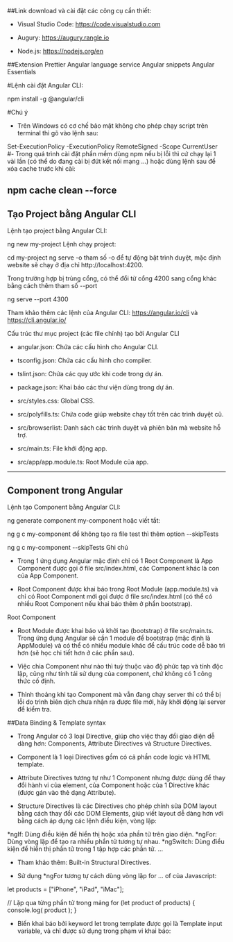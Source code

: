 ##Link download và cài đặt các công cụ cần thiết:

- Visual Studio Code: https://code.visualstudio.com

- Augury: https://augury.rangle.io

- Node.js: https://nodejs.org/en

##Extension
Prettier
Angular language service 
Angular snippets
Angular Essentials

 

#Lệnh cài đặt Angular CLI:

npm install -g @angular/cli
 

#Chú ý
- Trên Windows có cơ chế bảo mật không cho phép chạy script trên terminal thì gõ vào lệnh sau: 

Set-ExecutionPolicy -ExecutionPolicy RemoteSigned -Scope CurrentUser
#- Trong quá trình cài đặt phần mềm dùng npm nếu bị lỗi thì cứ chạy lại 1 vài lần (có thể do đang cài bị đứt kết nối mạng ...) hoặc dùng lệnh sau để xóa cache trước khi cài: 

npm cache clean --force
---------------------------------------------
## Tạo Project bằng Angular CLI

Lệnh tạo project bằng Angular CLI:

ng new my-project
Lệnh chạy project:

cd my-project
ng serve -o
tham số -o để tự động bật trình duyệt, mặc định website sẽ chạy ở địa chỉ http://localhost:4200.

Trong trường hợp bị trùng cổng, có thể đổi từ cổng 4200 sang cổng khác bằng cách thêm tham số --port

ng serve --port 4300
 

Tham khảo thêm các lệnh của Angular CLI: https://angular.io/cli và https://cli.angular.io/

 

Cấu trúc thư mục project (các file chính) tạo bởi Angular CLI

- angular.json: Chứa các cấu hình cho Angular CLI.

- tsconfig.json: Chứa các cấu hình cho compiler.

- tslint.json: Chứa các quy ước khi code trong dự án.

- package.json: Khai báo các thư viện dùng trong dự án.

- src/styles.css: Global CSS.

- src/polyfills.ts: Chứa code giúp website chạy tốt trên các trình duyệt cũ.

- src/browserlist: Danh sách các trình duyệt và phiên bản mà website hỗ trợ.

- src/main.ts: File khởi động app.

- src/app/app.module.ts: Root Module của app.

 -------------------------------------
 ## Component trong Angular
 Lệnh tạo Component bằng Angular CLI:

ng generate component my-component
hoặc viết tắt:

ng g c my-component
để không tạo ra file test thì thêm option --skipTests

ng g c my-component --skipTests
Ghi chú
- Trong 1 ứng dụng Angular mặc định chỉ có 1 Root Component là App Component được gọi ở file src/index.html, các Component khác là con của App Component.

- Root Component được khai báo trong Root Module (app.module.ts) và chỉ có Root Component mới gọi được ở file src/index.html (có thể có nhiều Root Component nếu khai báo thêm ở phần bootstrap).

 Root Component

- Root Module được khai báo và khởi tạo (bootstrap) ở file src/main.ts. Trong ứng dụng Angular sẽ cần 1 module để bootstrap (mặc định là AppModule) và có thể có nhiều module khác để cấu trúc code dễ bảo trì hơn (sẽ học chi tiết hơn ở các phần sau).



- Việc chia Component như nào thì tuỳ thuộc vào độ phức tạp và tính độc lập, cũng như tính tái sử dụng của component, chứ không có 1 công thức cố định.

- Thỉnh thoảng khi tạo Component mà vẫn đang chạy server thì có thể bị lỗi do trình biên dịch chưa nhận ra được file mới, hãy khởi động lại server để kiểm tra.

##Data Binding & Template syntax
- Trong Angular có 3 loại Directive, giúp cho việc thay đổi giao diện dễ dàng hơn: Components, Attribute Directives và Structure Directives.

- Component là 1 loại Directives gồm có cả phần code logic và HTML template.

- Attribute Directives tương tự như 1 Component nhưng được dùng để thay đổi hành vi của element, của Component hoặc của 1 Directive khác (được gán vào thẻ dạng Attribute).

- Structure Directives là các Directives cho phép chỉnh sửa DOM layout bằng cách thay đổi các DOM Elements, giúp viết layout dễ dàng hơn với bằng cách áp dụng các lệnh điều kiện, vòng lặp:

*ngIf: Dùng điều kiện để hiển thị hoặc xóa phần tử trên giao diện.
*ngFor: Dùng vòng lặp để tạo ra nhiều phần tử tương tự nhau.
*ngSwitch: Dùng điều kiện để hiển thị phần tử trong 1 tập hợp các phần tử. …
- Tham khảo thêm: Built-in Structural Directives.

- Sử dụng *ngFor tương tự cách dùng vòng lặp for ... of của Javascript: 

let products = ["iPhone", "iPad", "iMac"];

// Lặp qua từng phần tử trong mảng
for (let product of products) {
  console.log( product );
}
- Biến khai báo bởi keyword let trong template được gọi là Template input variable, và chỉ được sử dụng trong phạm vi khai báo:



